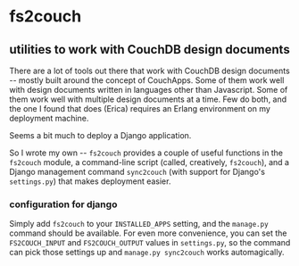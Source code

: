 # fs2couch
## utilities to work with CouchDB design documents

There are a lot of tools out there that work with CouchDB design documents --
mostly built around the concept of CouchApps. Some of them work well with
design documents written in languages other than Javascript. Some of them work
well with multiple design documents at a time. Few do both, and the one I found
that does (Erica) requires an Erlang environment on my deployment machine.

Seems a bit much to deploy a Django application.

So I wrote my own -- `fs2couch` provides a couple of useful functions in the
`fs2couch` module, a command-line script (called, creatively, `fs2couch`), and
a Django management command `sync2couch` (with support for Django's
`settings.py`) that makes deployment easier.

### configuration for django

Simply add `fs2couch` to your `INSTALLED_APPS` setting, and the `manage.py`
command should be available. For even more convenience, you can set the
`FS2COUCH_INPUT` and `FS2COUCH_OUTPUT` values in `settings.py`, so the command
can pick those settings up and `manage.py sync2couch` works automagically.

